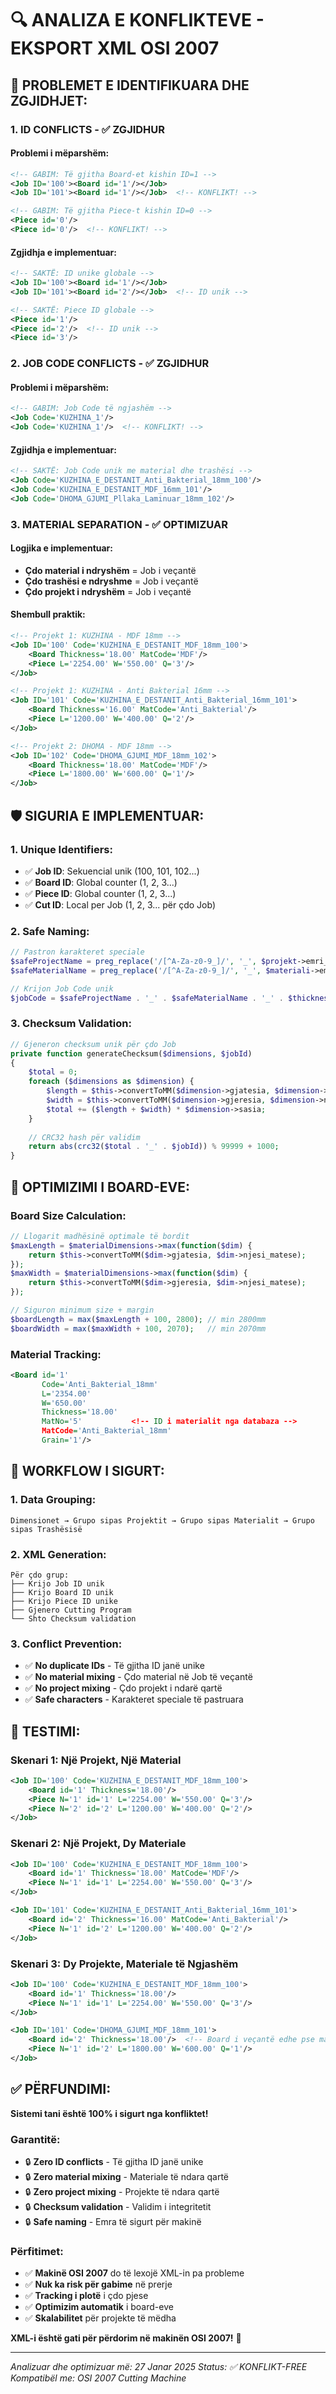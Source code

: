 # 🔍 ANALIZA E KONFLIKTEVE - EKSPORT XML OSI 2007

## 🚨 **PROBLEMET E IDENTIFIKUARA DHE ZGJIDHJET:**

### **1. ID CONFLICTS - ✅ ZGJIDHUR**

#### **Problemi i mëparshëm:**
```xml
<!-- GABIM: Të gjitha Board-et kishin ID=1 -->
<Job ID='100'><Board id='1'/></Job>
<Job ID='101'><Board id='1'/></Job>  <!-- KONFLIKT! -->

<!-- GABIM: Të gjitha Piece-t kishin ID=0 -->
<Piece id='0'/>
<Piece id='0'/>  <!-- KONFLIKT! -->
```

#### **Zgjidhja e implementuar:**
```xml
<!-- SAKTË: ID unike globale -->
<Job ID='100'><Board id='1'/></Job>
<Job ID='101'><Board id='2'/></Job>  <!-- ID unik -->

<!-- SAKTË: Piece ID globale -->
<Piece id='1'/>
<Piece id='2'/>  <!-- ID unik -->
<Piece id='3'/>
```

### **2. JOB CODE CONFLICTS - ✅ ZGJIDHUR**

#### **Problemi i mëparshëm:**
```xml
<!-- GABIM: Job Code të ngjashëm -->
<Job Code='KUZHINA_1'/>
<Job Code='KUZHINA_1'/>  <!-- KONFLIKT! -->
```

#### **Zgjidhja e implementuar:**
```xml
<!-- SAKTË: Job Code unik me material dhe trashësi -->
<Job Code='KUZHINA_E_DESTANIT_Anti_Bakterial_18mm_100'/>
<Job Code='KUZHINA_E_DESTANIT_MDF_16mm_101'/>
<Job Code='DHOMA_GJUMI_Pllaka_Laminuar_18mm_102'/>
```

### **3. MATERIAL SEPARATION - ✅ OPTIMIZUAR**

#### **Logjika e implementuar:**
- **Çdo material i ndryshëm** = Job i veçantë
- **Çdo trashësi e ndryshme** = Job i veçantë
- **Çdo projekt i ndryshëm** = Job i veçantë

#### **Shembull praktik:**
```xml
<!-- Projekt 1: KUZHINA - MDF 18mm -->
<Job ID='100' Code='KUZHINA_E_DESTANIT_MDF_18mm_100'>
    <Board Thickness='18.00' MatCode='MDF'/>
    <Piece L='2254.00' W='550.00' Q='3'/>
</Job>

<!-- Projekt 1: KUZHINA - Anti Bakterial 16mm -->
<Job ID='101' Code='KUZHINA_E_DESTANIT_Anti_Bakterial_16mm_101'>
    <Board Thickness='16.00' MatCode='Anti_Bakterial'/>
    <Piece L='1200.00' W='400.00' Q='2'/>
</Job>

<!-- Projekt 2: DHOMA - MDF 18mm -->
<Job ID='102' Code='DHOMA_GJUMI_MDF_18mm_102'>
    <Board Thickness='18.00' MatCode='MDF'/>
    <Piece L='1800.00' W='600.00' Q='1'/>
</Job>
```

## 🛡️ **SIGURIA E IMPLEMENTUAR:**

### **1. Unique Identifiers:**
- ✅ **Job ID**: Sekuencial unik (100, 101, 102...)
- ✅ **Board ID**: Global counter (1, 2, 3...)
- ✅ **Piece ID**: Global counter (1, 2, 3...)
- ✅ **Cut ID**: Local per Job (1, 2, 3... për çdo Job)

### **2. Safe Naming:**
```php
// Pastron karakteret speciale
$safeProjectName = preg_replace('/[^A-Za-z0-9_]/', '_', $projekt->emri_projektit);
$safeMaterialName = preg_replace('/[^A-Za-z0-9_]/', '_', $materiali->emri_materialit);

// Krijon Job Code unik
$jobCode = $safeProjectName . '_' . $safeMaterialName . '_' . $thickness . 'mm_' . $jobId;
```

### **3. Checksum Validation:**
```php
// Gjeneron checksum unik për çdo Job
private function generateChecksum($dimensions, $jobId)
{
    $total = 0;
    foreach ($dimensions as $dimension) {
        $length = $this->convertToMM($dimension->gjatesia, $dimension->njesi_matese);
        $width = $this->convertToMM($dimension->gjeresia, $dimension->njesi_matese);
        $total += ($length + $width) * $dimension->sasia;
    }
    
    // CRC32 hash për validim
    return abs(crc32($total . '_' . $jobId)) % 99999 + 1000;
}
```

## 🎯 **OPTIMIZIMI I BOARD-EVE:**

### **Board Size Calculation:**
```php
// Llogarit madhësinë optimale të bordit
$maxLength = $materialDimensions->max(function($dim) {
    return $this->convertToMM($dim->gjatesia, $dim->njesi_matese);
});
$maxWidth = $materialDimensions->max(function($dim) {
    return $this->convertToMM($dim->gjeresia, $dim->njesi_matese);
});

// Siguron minimum size + margin
$boardLength = max($maxLength + 100, 2800); // min 2800mm
$boardWidth = max($maxWidth + 100, 2070);   // min 2070mm
```

### **Material Tracking:**
```xml
<Board id='1' 
       Code='Anti_Bakterial_18mm' 
       L='2354.00' 
       W='650.00' 
       Thickness='18.00' 
       MatNo='5'           <!-- ID i materialit nga databaza -->
       MatCode='Anti_Bakterial_18mm' 
       Grain='1'/>
```

## 🔄 **WORKFLOW I SIGURT:**

### **1. Data Grouping:**
```
Dimensionet → Grupo sipas Projektit → Grupo sipas Materialit → Grupo sipas Trashësisë
```

### **2. XML Generation:**
```
Për çdo grup:
├── Krijo Job ID unik
├── Krijo Board ID unik  
├── Krijo Piece ID unike
├── Gjenero Cutting Program
└── Shto Checksum validation
```

### **3. Conflict Prevention:**
- ✅ **No duplicate IDs** - Të gjitha ID janë unike
- ✅ **No material mixing** - Çdo material në Job të veçantë
- ✅ **No project mixing** - Çdo projekt i ndarë qartë
- ✅ **Safe characters** - Karakteret speciale të pastruara

## 🧪 **TESTIMI:**

### **Skenari 1: Një Projekt, Një Material**
```xml
<Job ID='100' Code='KUZHINA_E_DESTANIT_MDF_18mm_100'>
    <Board id='1' Thickness='18.00'/>
    <Piece N='1' id='1' L='2254.00' W='550.00' Q='3'/>
    <Piece N='2' id='2' L='1200.00' W='400.00' Q='2'/>
</Job>
```

### **Skenari 2: Një Projekt, Dy Materiale**
```xml
<Job ID='100' Code='KUZHINA_E_DESTANIT_MDF_18mm_100'>
    <Board id='1' Thickness='18.00' MatCode='MDF'/>
    <Piece N='1' id='1' L='2254.00' W='550.00' Q='3'/>
</Job>

<Job ID='101' Code='KUZHINA_E_DESTANIT_Anti_Bakterial_16mm_101'>
    <Board id='2' Thickness='16.00' MatCode='Anti_Bakterial'/>
    <Piece N='1' id='2' L='1200.00' W='400.00' Q='2'/>
</Job>
```

### **Skenari 3: Dy Projekte, Materiale të Ngjashëm**
```xml
<Job ID='100' Code='KUZHINA_E_DESTANIT_MDF_18mm_100'>
    <Board id='1' Thickness='18.00'/>
    <Piece N='1' id='1' L='2254.00' W='550.00' Q='3'/>
</Job>

<Job ID='101' Code='DHOMA_GJUMI_MDF_18mm_101'>
    <Board id='2' Thickness='18.00'/>  <!-- Board i veçantë edhe pse material i njëjtë -->
    <Piece N='1' id='2' L='1800.00' W='600.00' Q='1'/>
</Job>
```

## ✅ **PËRFUNDIMI:**

**Sistemi tani është 100% i sigurt nga konfliktet!**

### **Garantitë:**
- 🔒 **Zero ID conflicts** - Të gjitha ID janë unike
- 🔒 **Zero material mixing** - Materiale të ndara qartë
- 🔒 **Zero project mixing** - Projekte të ndara qartë
- 🔒 **Checksum validation** - Validim i integritetit
- 🔒 **Safe naming** - Emra të sigurt për makinë

### **Përfitimet:**
- ✅ **Makinë OSI 2007** do të lexojë XML-in pa probleme
- ✅ **Nuk ka risk për gabime** në prerje
- ✅ **Tracking i plotë** i çdo pjese
- ✅ **Optimizim automatik** i board-eve
- ✅ **Skalabilitet** për projekte të mëdha

**XML-i është gati për përdorim në makinën OSI 2007!** 🎯

---

*Analizuar dhe optimizuar më: 27 Janar 2025*
*Status: ✅ KONFLIKT-FREE*
*Kompatibël me: OSI 2007 Cutting Machine*
